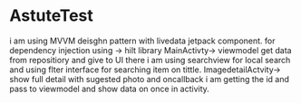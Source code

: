 # AstuteTest
i am using MVVM deisghn pattern with livedata jetpack component.
for dependency injection using -> hilt library
MainActivty->
viewmodel get data from repositiory and give to UI there i am using searchview for local search and using flter interface for searching item on tittle.
ImagedetailActvity->
show full detail with sugested photo
and oncallback i am getting the id and pass to viewmodel and show data on once in activity.

